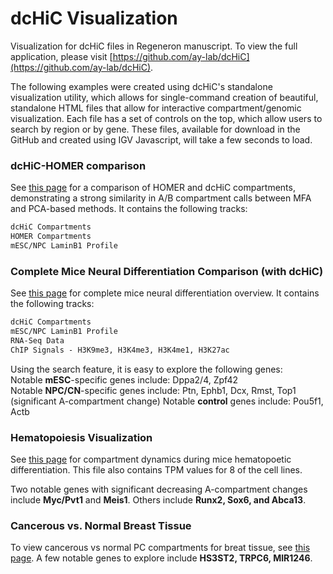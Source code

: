 # dcHiC Visualization

Visualization for dcHiC files in Regeneron manuscript. To view the full application, please visit [https://github.com/ay-lab/dcHiC](https://github.com/ay-lab/dcHiC). 

The following examples were created using dcHiC's standalone visualization utility, which allows for single-command creation of beautiful, standalone HTML files that allow for interactive compartment/genomic visualization. Each file has a set of controls on the top, which allow users to search by region or by gene. These files, available for download in the GitHub and created using IGV Javascript, will take a few seconds to load. 

### dcHiC-HOMER comparison 

See [this page](https://jeffreyywangg.github.io/dcHiCviz/dchic_homer.html) for a comparison of HOMER and dcHiC compartments, demonstrating a strong similarity in A/B compartment calls between MFA and PCA-based methods. It contains the following tracks: 
```markdown
dcHiC Compartments
HOMER Compartments
mESC/NPC LaminB1 Profile
```

### Complete Mice Neural Differentiation Comparison (with dcHiC)

See [this page](https://jeffreyywangg.github.io/dcHiCviz/multiWayMiceComplete.html) for complete mice neural differentiation overview. It contains the following tracks: 
```markdown
dcHiC Compartments
mESC/NPC LaminB1 Profile
RNA-Seq Data
ChIP Signals - H3K9me3, H3K4me3, H3K4me1, H3K27ac
```

Using the search feature, it is easy to explore the following genes:  
Notable **mESC**-specific genes include: Dppa2/4, Zpf42   
Notable **NPC/CN**-specific genes include: Ptn, Ephb1, Dcx, Rmst, Top1 (significant A-compartment change) 
Notable **control** genes include: Pou5f1, Actb

### Hematopoiesis Visualization

See [this page](https://jeffreyywangg.github.io/dcHiCviz/hematopoiesis.html) for compartment dynamics during mice hematopoetic differentiation. This file also contains TPM values for 8 of the cell lines. 

Two notable genes with significant decreasing A-compartment changes include **Myc/Pvt1** and **Meis1**. Others include **Runx2, Sox6, and Abca13**. 

### Cancerous vs. Normal Breast Tissue 

To view cancerous vs normal PC compartments for breat tissue, see [this page](https://jeffreyywangg.github.io/dcHiCviz/breast_cancer_vs_normal.html). A few notable genes to explore include **HS3ST2, TRPC6, MIR1246**. 
